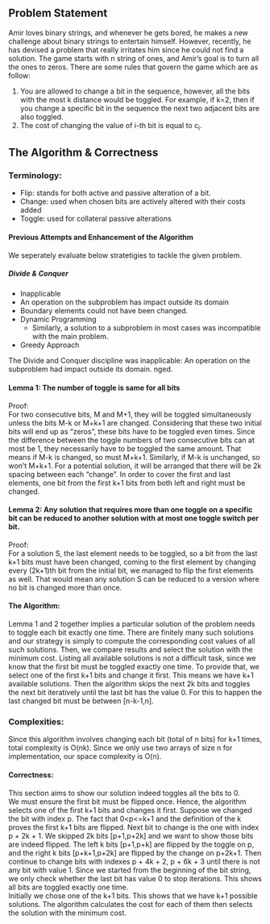 ## Problem Statement

Amir loves binary strings, and whenever he gets bored, he makes a new challenge about binary strings to entertain himself. However, recently, he has devised a problem that really irritates him since he could not find a solution.
The game starts with n string of ones, and Amir’s goal is to turn all the ones to zeros. There are some rules that govern the game which are as follow:
1. You are allowed to change a bit in the sequence, however, all the bits with the most k distance would be toggled. For example, if k=2, then if you change a specific bit in the sequence the next two adjacent bits are also toggled.
2. The cost of changing the value of i-th bit is equal to c<sub>i</sub>.

## The Algorithm & Correctness


### Terminology: ###
* Flip: stands for both active and passive alteration of a bit.<br>
* Change: used when chosen bits are actively altered with their costs added <br>
* Toggle: used for collateral passive alterations <br>

#### Previous Attempts and Enhancement of the Algorithm ###
We seperately evaluate below stratetigies to tackle the given problem. 
##### Divide & Conquer ##### 
  * Inapplicable
  * An operation on the subproblem has impact outside its domain 
  * Boundary elements could not have been changed.
* Dynamic Programming
  * Similarly, a solution to a subproblem in most cases was incompatible with the main problem. 
* Greedy Approach 

The Divide and Conquer discipline was inapplicable:
An operation on the subproblem had impact outside its domain.
nged.




#### Lemma 1: The number of toggle is same for all bits 
Proof: <br>
For two consecutive bits, M and M+1, they will be toggled simultaneously unless the bits M-k or M+k+1 are changed. Considering that these two initial bits will end up as “zeros”, these bits have to be toggled even times. Since the difference between the toggle numbers of two consecutive bits can at most be 1, they necessarily have to be toggled the same amount. That means if M-k is changed, so must M+k+1. Similarly, if M-k is unchanged, so won’t M+k+1. For a potential solution, it will be arranged that there will be 2k spacing between each “change”. In order to cover the first and last elements, one bit from the first k+1 bits from both left and right must be changed. 

#### Lemma 2: Any solution that requires more than one toggle on a specific bit can be reduced to another solution with at most one toggle switch per bit. 
Proof: <br>
For a solution S, the last element needs to be toggled, so a bit from the last k+1 bits must have been changed, coming to the first element by changing every (2k+1)th bit from the initial bit, we managed to flip the first elements as well. That would mean any solution S can be reduced to a version where no bit is changed more than once. 


#### The Algorithm: <br>
Lemma 1 and 2 together implies a particular solution of the problem needs to toggle each bit exactly one time.  There are finitely many such solutions and our strategy is simply to compute the corresponding cost values of all such solutions. Then, we compare results and select the solution with the minimum cost. Listing all available solutions is not a difficult task, since we know that the first bit must be toggled exactly one time. To provide that, we select one of the first k+1 bits and change it first. This means we have k+1 available solutions. Then the algorithm skips the next 2k bits and toggles the next bit iteratively until the last bit has the value 0. For this to happen the last changed bit must be between [n-k-1,n].

### Complexities:
Since this algorithm involves changing each bit (total of n bits) for k+1 times, total complexity is O(nk). Since we only use two arrays of size n for implementation, our space complexity is O(n).

#### Correctness: 
This section aims to show our solution indeed toggles all the bits to 0.<br>
We must ensure the first bit must be flipped once. Hence, the algorithm selects one of the first k+1 bits and changes it first. Suppose we changed the bit with index p. The fact that 0<p<=k+1 and the definition of the k proves the first k+1 bits are flipped. Next bit to change is the one with index   p + 2k + 1.
We skipped 2k bits [p+1,p+2k] and we want to show those bits are indeed flipped. The left k bits [p+1,p+k] are flipped by the toggle on p, and the right k bits [p+k+1,p+2k]  are flipped by the change on p+2k+1. Then continue to change bits with indexes  p + 4k + 2, p + 6k + 3 until there is not any bit with value 1. Since we started from the beginning of the bit string, we only check whether the last bit has value 0 to stop iterations. This shows all bits are toggled exactly one time.
<br>
Initially we chose one of the k+1 bits. This shows that we have k+1 possible solutions. The algorithm calculates the cost for each of them then selects the solution with the minimum cost.
